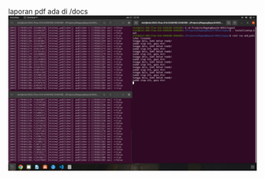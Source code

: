 laporan pdf ada di /docs \
![done](https://github.com/Kak-Palel/MagangBayu24-ROS2/blob/main/tugas2/docs/done.jpeg)
